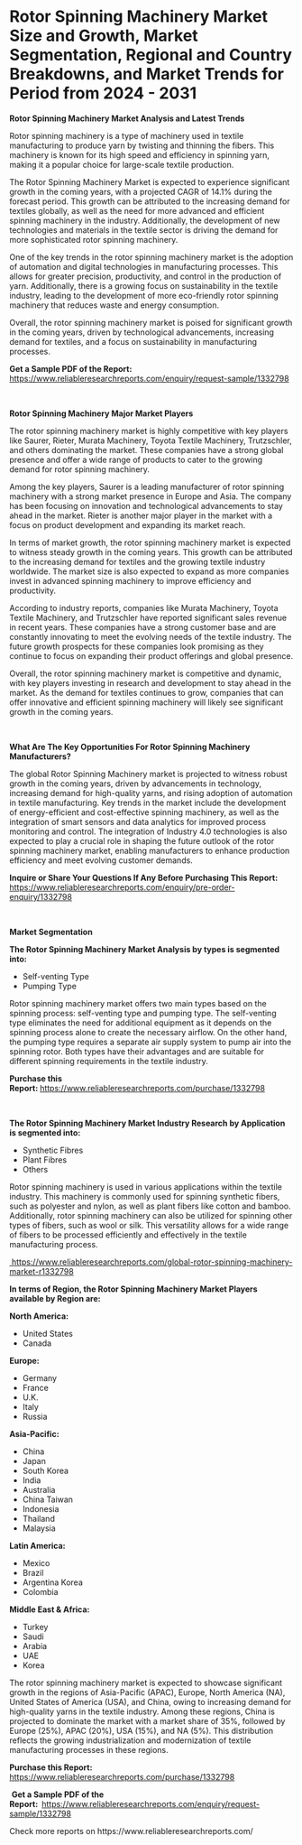 <p><h1>Rotor Spinning Machinery Market Size and Growth, Market Segmentation, Regional and Country Breakdowns, and Market Trends for Period from 2024 -  2031</h1></p><p><strong>Rotor Spinning Machinery Market Analysis and Latest Trends</strong></p>
<p><p>Rotor spinning machinery is a type of machinery used in textile manufacturing to produce yarn by twisting and thinning the fibers. This machinery is known for its high speed and efficiency in spinning yarn, making it a popular choice for large-scale textile production.</p><p>The Rotor Spinning Machinery Market is expected to experience significant growth in the coming years, with a projected CAGR of 14.1% during the forecast period. This growth can be attributed to the increasing demand for textiles globally, as well as the need for more advanced and efficient spinning machinery in the industry. Additionally, the development of new technologies and materials in the textile sector is driving the demand for more sophisticated rotor spinning machinery.</p><p>One of the key trends in the rotor spinning machinery market is the adoption of automation and digital technologies in manufacturing processes. This allows for greater precision, productivity, and control in the production of yarn. Additionally, there is a growing focus on sustainability in the textile industry, leading to the development of more eco-friendly rotor spinning machinery that reduces waste and energy consumption.</p><p>Overall, the rotor spinning machinery market is poised for significant growth in the coming years, driven by technological advancements, increasing demand for textiles, and a focus on sustainability in manufacturing processes.</p></p>
<p><strong>Get a Sample PDF of the Report:&nbsp;</strong> <a href="https://www.reliableresearchreports.com/enquiry/request-sample/1332798">https://www.reliableresearchreports.com/enquiry/request-sample/1332798</a></p>
<p>&nbsp;</p>
<p><strong>Rotor Spinning Machinery Major Market Players</strong></p>
<p><p>The rotor spinning machinery market is highly competitive with key players like Saurer, Rieter, Murata Machinery, Toyota Textile Machinery, Trutzschler, and others dominating the market. These companies have a strong global presence and offer a wide range of products to cater to the growing demand for rotor spinning machinery.</p><p>Among the key players, Saurer is a leading manufacturer of rotor spinning machinery with a strong market presence in Europe and Asia. The company has been focusing on innovation and technological advancements to stay ahead in the market. Rieter is another major player in the market with a focus on product development and expanding its market reach.</p><p>In terms of market growth, the rotor spinning machinery market is expected to witness steady growth in the coming years. This growth can be attributed to the increasing demand for textiles and the growing textile industry worldwide. The market size is also expected to expand as more companies invest in advanced spinning machinery to improve efficiency and productivity.</p><p>According to industry reports, companies like Murata Machinery, Toyota Textile Machinery, and Trutzschler have reported significant sales revenue in recent years. These companies have a strong customer base and are constantly innovating to meet the evolving needs of the textile industry. The future growth prospects for these companies look promising as they continue to focus on expanding their product offerings and global presence.</p><p>Overall, the rotor spinning machinery market is competitive and dynamic, with key players investing in research and development to stay ahead in the market. As the demand for textiles continues to grow, companies that can offer innovative and efficient spinning machinery will likely see significant growth in the coming years.</p></p>
<p>&nbsp;</p>
<p><strong>What Are The Key Opportunities For Rotor Spinning Machinery Manufacturers?</strong></p>
<p><p>The global Rotor Spinning Machinery market is projected to witness robust growth in the coming years, driven by advancements in technology, increasing demand for high-quality yarns, and rising adoption of automation in textile manufacturing. Key trends in the market include the development of energy-efficient and cost-effective spinning machinery, as well as the integration of smart sensors and data analytics for improved process monitoring and control. The integration of Industry 4.0 technologies is also expected to play a crucial role in shaping the future outlook of the rotor spinning machinery market, enabling manufacturers to enhance production efficiency and meet evolving customer demands.</p></p>
<p><strong>Inquire or Share Your Questions If Any Before Purchasing This Report:</strong> <a href="https://www.reliableresearchreports.com/enquiry/pre-order-enquiry/1332798">https://www.reliableresearchreports.com/enquiry/pre-order-enquiry/1332798</a></p>
<p>&nbsp;</p>
<p><strong>Market Segmentation</strong></p>
<p><strong>The Rotor Spinning Machinery Market Analysis by types is segmented into:</strong></p>
<p><ul><li>Self-venting Type</li><li>Pumping Type</li></ul></p>
<p><p>Rotor spinning machinery market offers two main types based on the spinning process: self-venting type and pumping type. The self-venting type eliminates the need for additional equipment as it depends on the spinning process alone to create the necessary airflow. On the other hand, the pumping type requires a separate air supply system to pump air into the spinning rotor. Both types have their advantages and are suitable for different spinning requirements in the textile industry.</p></p>
<p><strong>Purchase this Report:&nbsp;</strong><a href="https://www.reliableresearchreports.com/purchase/1332798">https://www.reliableresearchreports.com/purchase/1332798</a></p>
<p>&nbsp;</p>
<p><strong>The Rotor Spinning Machinery Market Industry Research by Application is segmented into:</strong></p>
<p><ul><li>Synthetic Fibres</li><li>Plant Fibres</li><li>Others</li></ul></p>
<p><p>Rotor spinning machinery is used in various applications within the textile industry. This machinery is commonly used for spinning synthetic fibers, such as polyester and nylon, as well as plant fibers like cotton and bamboo. Additionally, rotor spinning machinery can also be utilized for spinning other types of fibers, such as wool or silk. This versatility allows for a wide range of fibers to be processed efficiently and effectively in the textile manufacturing process.</p></p>
<p><a href="https://www.reliableresearchreports.com/global-rotor-spinning-machinery-market-r1332798">&nbsp;https://www.reliableresearchreports.com/global-rotor-spinning-machinery-market-r1332798</a></p>
<p><strong>In terms of Region, the Rotor Spinning Machinery Market Players available by Region are:</strong></p>
<p>
    <p> <strong> North America: </strong>
        <ul>
            <li>United States</li>
            <li>Canada</li>
        </ul>
        </p> 
    <p> <strong> Europe: </strong>
        <ul>
            <li>Germany</li>
            <li>France</li>
            <li>U.K.</li>
            <li>Italy</li>
            <li>Russia</li>
        </ul>
        </p> 
    <p> <strong> Asia-Pacific: </strong>
        <ul>
            <li>China</li>
            <li>Japan</li>
            <li>South Korea</li>
            <li>India</li>
            <li>Australia</li>
            <li>China Taiwan</li>
            <li>Indonesia</li>
            <li>Thailand</li>
            <li>Malaysia</li>
        </ul>
        </p> 
    <p> <strong> Latin America: </strong>
        <ul>
            <li>Mexico</li>
            <li>Brazil</li>
            <li>Argentina Korea</li>
            <li>Colombia</li>
        </ul>
        </p> 
    <p> <strong> Middle East & Africa: </strong>
        <ul>
            <li>Turkey</li>
            <li>Saudi</li>
            <li>Arabia</li>
            <li>UAE</li>
            <li>Korea</li>
        </ul>
    </p>
    </p>
<p><p>The rotor spinning machinery market is expected to showcase significant growth in the regions of Asia-Pacific (APAC), Europe, North America (NA), United States of America (USA), and China, owing to increasing demand for high-quality yarns in the textile industry. Among these regions, China is projected to dominate the market with a market share of 35%, followed by Europe (25%), APAC (20%), USA (15%), and NA (5%). This distribution reflects the growing industrialization and modernization of textile manufacturing processes in these regions.</p></p>
<p><strong>Purchase this Report: </strong><a href="https://www.reliableresearchreports.com/purchase/1332798">https://www.reliableresearchreports.com/purchase/1332798</a></p>
<p>&nbsp;<strong>Get a Sample PDF of the Report:&nbsp;&nbsp;</strong><a href="https://www.reliableresearchreports.com/enquiry/request-sample/1332798">https://www.reliableresearchreports.com/enquiry/request-sample/1332798</a></p>
<p><strong></strong></p>
<p>Check more reports on https://www.reliableresearchreports.com/</p>